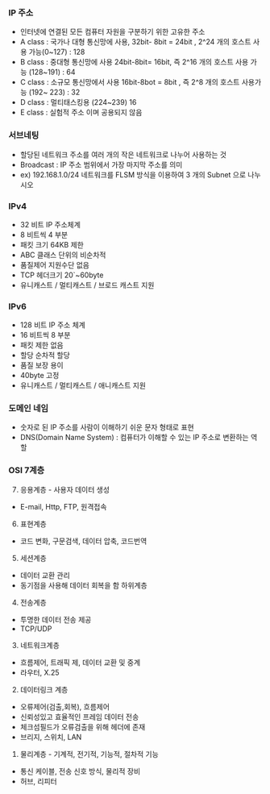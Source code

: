 ### IP 주소
- 인터넷에 연결된 모든 컴퓨터 자원을 구분하기 위한 고유한 주소
- A class : 국가나 대형 통신망에 사용, 32bit- 8bit = 24bit , 2^24 개의 호스트 사용 가능(0~127) : 128
- B class : 중대형 통신망에 사용 24bit-8bit= 16bit, 즉 2^16 개의 호스트 사용 가능 (128~191) : 64
- C class : 소규모 통신망에서 사용 16bit-8bot = 8bit , 즉 2^8 개의 호스트 사용가능 (192~ 223) : 32
- D class : 멀티태스킹용 (224~239) 16
- E class : 실험적 주소 이며 공용되지 않음 

### 서브네팅
- 할당된 네트워크 주소를 여러 개의 작은 네트워크로 나누어 사용하는 것
- Broadcast : IP 주소 범위에서 가장 마지막 주소를 의미
- ex) 192.168.1.0/24 네트워크를 FLSM 방식을 이용하여 3 개의 Subnet 으로 나누시오 

### IPv4
- 32 비트 IP 주소체계
- 8 비트씩 4 부분
- 패킷 크기 64KB 제한
- ABC 클래스 단위의 비순차적
- 품질제어 지원수단 없음
- TCP 헤더크기 20`~60byte
- 유니캐스트 / 멀티캐스트 / 브로드 캐스트 지원

### IPv6
- 128 비트 IP 주소 체계
- 16 비트씩 8 부분
- 패킷 제한 없음
- 할당 순차적 할당
- 품질 보장 용이
- 40byte 고정
- 유니캐스트 / 멀티캐스트 / 애니캐스트 지원

### 도메인 네임
- 숫자로 된 IP 주소를 사람이 이해하기 쉬운 문자 형태로 표현
- DNS(Domain Name System) : 컴퓨터가 이해할 수 있는 IP 주소로 변환하는 역할 

### OSI 7계층
7. 응용계층 - 사용자 데이터 생성
- E-mail, Http, FTP, 원격접속
6. 표현계층 
- 코드 변화, 구문검색, 데이터 압축, 코드번역
5. 세션계층 
- 데이터 교환 관리
- 동기점을 사용해 데이터 회복을 함
  하위계층
4. 전송계층 
- 투명한 데이터 전송 제공
- TCP/UDP
3. 네트워크계층 
- 흐름제어, 트래픽 제, 데이터 교환 및 중계
- 라우터, X.25
2. 데이터링크 계층 
- 오류제어(검출,회복), 흐름제어
- 신뢰성있고 효율적인 프레임 데이터 전송
- 체크섬필드가 오류검출을 위해 헤더에 존재
- 브리지, 스위치, LAN
1. 물리계층 - 기계적, 전기적, 기능적, 절차적 기능
- 통신 케이블, 전송 신호 방식, 물리적 장비
- 허브, 리피터

